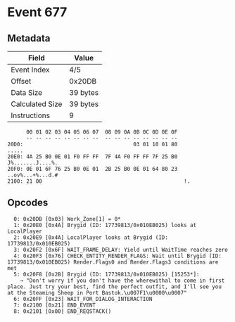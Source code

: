 # Event 677

## Metadata

| Field           | Value    |
|-----------------|----------|
| Event Index     | 4/5      |
| Offset          | 0x20DB   |
| Data Size       | 39 bytes |
| Calculated Size | 39 bytes |
| Instructions    | 9        |

```
      00 01 02 03 04 05 06 07  08 09 0A 0B 0C 0D 0E 0F
      -- -- -- -- -- -- -- --  -- -- -- -- -- -- -- --
20D0:                                   03 01 10 01 80             .....
20E0: 4A 25 B0 0E 01 F0 FF FF  7F 4A F0 FF FF 7F 25 B0  J%.......J....%.
20F0: 0E 01 6F 76 25 B0 0E 01  2B 25 B0 0E 01 64 80 23  ..ov%...+%...d.#
2100: 21 00                                             !.              
```

## Opcodes

```
  0: 0x20DB [0x03] Work_Zone[1] = 0*
  1: 0x20E0 [0x4A] Brygid (ID: 17739813/0x010EB025) looks at LocalPlayer
  2: 0x20E9 [0x4A] LocalPlayer looks at Brygid (ID: 17739813/0x010EB025)
  3: 0x20F2 [0x6F] WAIT_FRAME_DELAY: Yield until WaitTime reaches zero
  4: 0x20F3 [0x76] CHECK_ENTITY_RENDER_FLAGS: Wait until Brygid (ID: 17739813/0x010EB025) Render.Flags0 and Render.Flags3 conditions are met
  5: 0x20F8 [0x2B] Brygid (ID: 17739813/0x010EB025) [15253*]:
    → "Don't worry if you don't have the wherewithal to come in first place. Just try your best, find the perfect outfit, and I'll see you at the Steaming Sheep in Port Bastok.\u007F1\u0000\u0007"
  6: 0x20FF [0x23] WAIT_FOR_DIALOG_INTERACTION
  7: 0x2100 [0x21] END_EVENT
  8: 0x2101 [0x00] END_REQSTACK()
```
